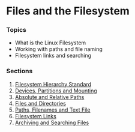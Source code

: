 # Files and the Filesystem

### Topics

- What is the Linux Filesystem
- Working with paths and file naming
- Filesystem links and searching

### Sections

1. [Filesystem Hierarchy Standard](fs-hierarchy.md)
1. [Devices, Partitions and Mounting](devices.md)
1. [Absolute and Relative Paths](paths.md)
1. [Files and Directories](files-dirs.md)
1. [Paths, Filenames and Text File](path-filenames.md)
1. [Filesystem Links](fs-links.md)
1. [Archiving and Searching Files](archive-files.md)

